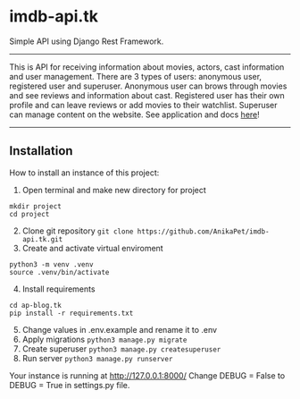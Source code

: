 # imdb-api.tk

Simple API using Django Rest Framework.
***
This is API for receiving information about movies, actors, cast information and user management.
There are 3 types of users: anonymous user, registered user and superuser. Anonymous user can brows through movies and see reviews and information about cast. Registered user has their own profile and can leave reviews or add movies to their watchlist. Superuser can manage content on the website. 
See application and docs [here](https://imdb-api.tk/)!
***
Installation
---
How to install an instance of this project:
1. Open terminal and make new directory for project 
```
mkdir project 
cd project
```
2. Clone git repository `git clone https://github.com/AnikaPet/imdb-api.tk.git`
3. Create and activate virtual enviroment
```
python3 -m venv .venv
source .venv/bin/activate
```
4. Install requirements
```
cd ap-blog.tk
pip install -r requirements.txt
```
5. Change values in .env.example and rename it to .env
6. Apply migrations `python3 manage.py migrate`
7. Create superuser `python3 manage.py createsuperuser`
8. Run server `python3 manage.py runserver`

Your instance is running at http://127.0.0.1:8000/
Change DEBUG = False to DEBUG = True in settings.py file. 
